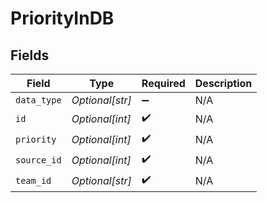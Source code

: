 # PriorityInDB


## Fields

| Field              | Type               | Required           | Description        |
| ------------------ | ------------------ | ------------------ | ------------------ |
| `data_type`        | *Optional[str]*    | :heavy_minus_sign: | N/A                |
| `id`               | *Optional[int]*    | :heavy_check_mark: | N/A                |
| `priority`         | *Optional[int]*    | :heavy_check_mark: | N/A                |
| `source_id`        | *Optional[int]*    | :heavy_check_mark: | N/A                |
| `team_id`          | *Optional[str]*    | :heavy_check_mark: | N/A                |